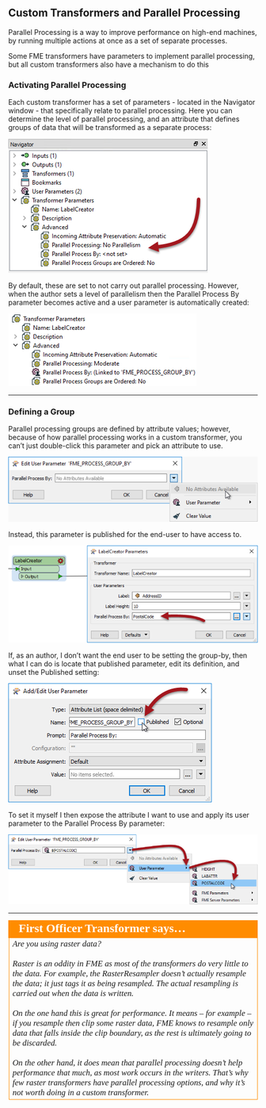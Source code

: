 ## Custom Transformers and Parallel Processing ##

Parallel Processing is a way to improve performance on high-end machines, by running multiple actions at once as a set of separate processes.

Some FME transformers have parameters to implement parallel processing, but all custom transformers also have a mechanism to do this

### Activating Parallel Processing ###

Each custom transformer has a set of parameters - located in the Navigator window - that specifically relate to parallel processing. Here you can determine the level of parallel processing, and an attribute that defines groups of data that will be transformed as a separate process:

![](./Images/Img3.048.CTParallelOption.png)

By default, these are set to not carry out parallel processing. However, when the author sets a level of parallelism then the Parallel Process By parameter becomes active and a user parameter is automatically created:

![](./Images/Img3.049.CTParallelOptionSet.png)

---

### Defining a Group ###

Parallel processing groups are defined by attribute values; however, because of how parallel processing works in a custom transformer, you can’t just double-click this parameter and pick an attribute to use.

![](./Images/Img3.050.CTParallelParamNoAttrs.png)

Instead, this parameter is published for the end-user to have access to.

![](./Images/Img3.051.CTParallelOptionUserParam.png)

If, as an author, I don’t want the end user to be setting the group-by, then what I can do is locate that published parameter, edit its definition, and unset the Published setting:

![](./Images/Img3.052.CTParallelParamUncheckPublished.png)

To set it myself I then expose the attribute I want to use and apply its user parameter to the Parallel Process By parameter:

![](./Images/Img3.053.ParallelProcessByBeingSet.png)

---

<table style="border-spacing: 0px">
<tr>
<td style="vertical-align:middle;background-color:darkorange;border: 2px solid darkorange">
<i class="fa fa-quote-left fa-lg fa-pull-left fa-fw" style="color:white;padding-right: 12px;vertical-align:text-top"></i>
<span style="color:white;font-size:x-large;font-weight: bold;font-family:serif">First Officer Transformer says…</span>
</td>
</tr>

<tr>
<td style="border: 1px solid darkorange">
<span style="font-family:serif; font-style:italic; font-size:larger">
Are you using raster data?
<br><br>Raster is an oddity in FME as most of the transformers do very little to the data. For example, the RasterResampler doesn’t actually resample the data; it just tags it as being resampled. The actual resampling is carried out when the data is written.
<br><br>On the one hand this is great for performance. It means – for example – if you resample then clip some raster data, FME knows to resample only data that falls inside the clip boundary, as the rest is ultimately going to be discarded.
<br><br>On the other hand, it does mean that parallel processing doesn’t help performance that much, as most work occurs in the writers. That’s why few raster transformers have parallel processing options, and why it’s not worth doing in a custom transformer.
</span>
</td>
</tr>
</table>
